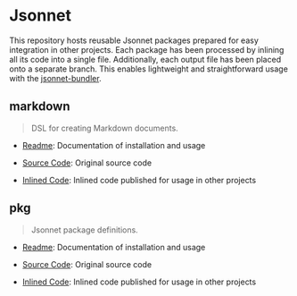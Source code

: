 # Jsonnet

This repository hosts reusable Jsonnet packages prepared for easy integration in other projects.
Each package has been processed by inlining all its code into a single file.
Additionally, each output file has been placed onto a separate branch.
This enables lightweight and straightforward usage with the [jsonnet-bundler](https://github.com/jsonnet-bundler/jsonnet-bundler).
## markdown

> DSL for creating Markdown documents.

- [Readme](markdown/README.md): Documentation of installation and usage

- [Source Code](https://github.com/marcbran/gensonnet/tree/main/pkg/markdown/lib): Original source code

- [Inlined Code](https://github.com/marcbran/jsonnet/blob/markdown/markdown/main.libsonnet): Inlined code published for usage in other projects
## pkg

> Jsonnet package definitions.

- [Readme](pkg/README.md): Documentation of installation and usage

- [Source Code](https://github.com/marcbran/devsonnet/tree/main/pkg/pkg/lib): Original source code

- [Inlined Code](https://github.com/marcbran/jsonnet/blob/pkg/pkg/main.libsonnet): Inlined code published for usage in other projects
